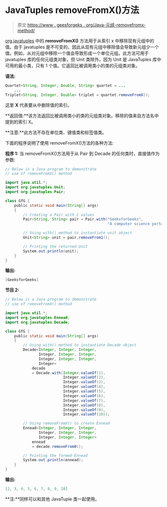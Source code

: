 # JavaTuples removeFromX()方法

> 原文:[https://www . geesforgeks . org/Java-元组-removefromx-method/](https://www.geeksforgeeks.org/java-tuples-removefromx-method/)

[org.javatuples](https://www.geeksforgeeks.org/javatuples-introduction/) 中的 **removeFromX()** 方法用于从索引 x 中移除现有元组中的值。由于 javatuples 是不可变的，因此从现有元组中移除值会导致新元组少一个值。例如，从对元组中移除一个值会导致形成一个单位元组。此方法可用于 javatuples 库的任何元组类对象，但 Unit 类除外，因为 Unit 是 JavaTuples 库中可用的最小类，只有 1 个值。它返回比被调用类小的类的元组类对象。

**语法:**

```java
Quartet<String, Integer, Double, String> quartet = ...
    ...
Triplet<String, Integer, Double> triplet = quartet.removeFromX();
```

这里 **X** 代表要从中删除值的索引。

**返回值:**该方法返回比被调用类小的类的元组类对象。移除的值来自方法名中提到的索引 X。

**注意:**此方法不存在单位类、键值类和标签值类。

下面的程序说明了使用 removeFromX()方法的各种方法:

**程序 1:** 当 removeFromX()方法用于从 Pair 到 Decade 的任何类时，直接值作为参数:

```java
// Below is a Java program to demonstrate
// use of removeFromX() method

import java.util.*;
import org.javatuples.Unit;
import org.javatuples.Pair;

class GfG {
    public static void main(String[] args)
    {
        // Creating a Pair with 2 values
        Pair<String, String> pair = Pair.with("GeeksforGeeks",
                                              "A computer science portal");

        // Using with() method to instantiate unit object
        Unit<String> unit = pair.removeFrom1();

        // Printing the returned Unit
        System.out.println(unit);
    }
}
```

**输出:**

```java
[GeeksforGeeks]
```

**节目 2:**

```java
// Below is a Java program to demonstrate
// use of removeFromX() method

import java.util.*;
import org.javatuples.Ennead;
import org.javatuples.Decade;

class GfG {
    public static void main(String[] args)
    {
        // Using with() method to instantiate Decade object
        Decade<Integer, Integer, Integer,
               Integer, Integer, Integer,
               Integer, Integer, Integer,
               Integer>
            decade
            = Decade.with(Integer.valueOf(1),
                          Integer.valueOf(2),
                          Integer.valueOf(3),
                          Integer.valueOf(4),
                          Integer.valueOf(5),
                          Integer.valueOf(6),
                          Integer.valueOf(7),
                          Integer.valueOf(8),
                          Integer.valueOf(9),
                          Integer.valueOf(10));

        // Using removeFromX() to create Ennead
        Ennead<Integer, Integer, Integer,
               Integer, Integer, Integer,
               Integer, Integer, Integer>
            ennead
            = decade.removeFrom0();

        // Printing the formed Ennead
        System.out.println(ennead);
    }
}
```

**输出:**

```java
[2, 3, 4, 5, 6, 7, 8, 9, 10]
```

**注:**同样可以和其他 JavaTuple 类一起使用。